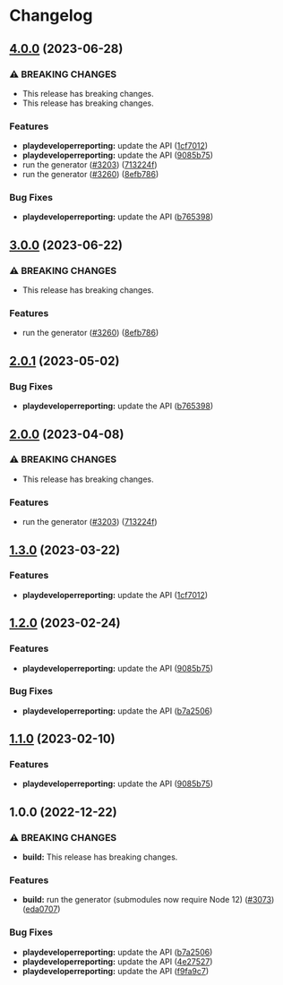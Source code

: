 # Changelog

## [4.0.0](https://github.com/googleapis/google-api-nodejs-client/compare/playdeveloperreporting-v3.0.0...playdeveloperreporting-v4.0.0) (2023-06-28)


### ⚠ BREAKING CHANGES

* This release has breaking changes.
* This release has breaking changes.

### Features

* **playdeveloperreporting:** update the API ([1cf7012](https://github.com/googleapis/google-api-nodejs-client/commit/1cf70126213aa14cc03fb3179adea8be47bff8fe))
* **playdeveloperreporting:** update the API ([9085b75](https://github.com/googleapis/google-api-nodejs-client/commit/9085b75885365123991f9ff6b11164343555555a))
* run the generator ([#3203](https://github.com/googleapis/google-api-nodejs-client/issues/3203)) ([713224f](https://github.com/googleapis/google-api-nodejs-client/commit/713224fe0271843ea61b5d5cbd434ed2aa7b4d69))
* run the generator ([#3260](https://github.com/googleapis/google-api-nodejs-client/issues/3260)) ([8efb786](https://github.com/googleapis/google-api-nodejs-client/commit/8efb7861b7da4bc1472a4b654e46f90b29fbff20))


### Bug Fixes

* **playdeveloperreporting:** update the API ([b765398](https://github.com/googleapis/google-api-nodejs-client/commit/b76539809ba428f310b17315070fb69e77da8afe))

## [3.0.0](https://github.com/googleapis/google-api-nodejs-client/compare/playdeveloperreporting-v2.0.1...playdeveloperreporting-v3.0.0) (2023-06-22)


### ⚠ BREAKING CHANGES

* This release has breaking changes.

### Features

* run the generator ([#3260](https://github.com/googleapis/google-api-nodejs-client/issues/3260)) ([8efb786](https://github.com/googleapis/google-api-nodejs-client/commit/8efb7861b7da4bc1472a4b654e46f90b29fbff20))

## [2.0.1](https://github.com/googleapis/google-api-nodejs-client/compare/playdeveloperreporting-v2.0.0...playdeveloperreporting-v2.0.1) (2023-05-02)


### Bug Fixes

* **playdeveloperreporting:** update the API ([b765398](https://github.com/googleapis/google-api-nodejs-client/commit/b76539809ba428f310b17315070fb69e77da8afe))

## [2.0.0](https://github.com/googleapis/google-api-nodejs-client/compare/playdeveloperreporting-v1.3.0...playdeveloperreporting-v2.0.0) (2023-04-08)


### ⚠ BREAKING CHANGES

* This release has breaking changes.

### Features

* run the generator ([#3203](https://github.com/googleapis/google-api-nodejs-client/issues/3203)) ([713224f](https://github.com/googleapis/google-api-nodejs-client/commit/713224fe0271843ea61b5d5cbd434ed2aa7b4d69))

## [1.3.0](https://github.com/googleapis/google-api-nodejs-client/compare/playdeveloperreporting-v1.2.0...playdeveloperreporting-v1.3.0) (2023-03-22)


### Features

* **playdeveloperreporting:** update the API ([1cf7012](https://github.com/googleapis/google-api-nodejs-client/commit/1cf70126213aa14cc03fb3179adea8be47bff8fe))

## [1.2.0](https://github.com/googleapis/google-api-nodejs-client/compare/playdeveloperreporting-v1.1.0...playdeveloperreporting-v1.2.0) (2023-02-24)


### Features

* **playdeveloperreporting:** update the API ([9085b75](https://github.com/googleapis/google-api-nodejs-client/commit/9085b75885365123991f9ff6b11164343555555a))


### Bug Fixes

* **playdeveloperreporting:** update the API ([b7a2506](https://github.com/googleapis/google-api-nodejs-client/commit/b7a2506f2ccde93179705945d601f45711d375ba))

## [1.1.0](https://github.com/googleapis/google-api-nodejs-client/compare/playdeveloperreporting-v1.0.0...playdeveloperreporting-v1.1.0) (2023-02-10)


### Features

* **playdeveloperreporting:** update the API ([9085b75](https://github.com/googleapis/google-api-nodejs-client/commit/9085b75885365123991f9ff6b11164343555555a))

## 1.0.0 (2022-12-22)


### ⚠ BREAKING CHANGES

* **build:** This release has breaking changes.

### Features

* **build:** run the generator (submodules now require Node 12) ([#3073](https://github.com/googleapis/google-api-nodejs-client/issues/3073)) ([eda0707](https://github.com/googleapis/google-api-nodejs-client/commit/eda07079dadab46a80b6f9ede618f4f43030169e))


### Bug Fixes

* **playdeveloperreporting:** update the API ([b7a2506](https://github.com/googleapis/google-api-nodejs-client/commit/b7a2506f2ccde93179705945d601f45711d375ba))
* **playdeveloperreporting:** update the API ([4e27527](https://github.com/googleapis/google-api-nodejs-client/commit/4e2752702530685e8a12b2f080a79ed1e358b777))
* **playdeveloperreporting:** update the API ([f9fa9c7](https://github.com/googleapis/google-api-nodejs-client/commit/f9fa9c7aae2a895515e504b20a69f2d770d6798c))
